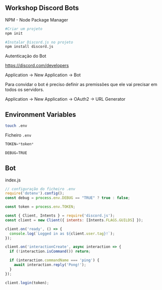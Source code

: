 
## Workshop Discord Bots

NPM - Node Package Manager

```python
#Criar um projeto
npm init

#Instalar Discord.js no projeto
npm install discord.js
```

Autenticação do Bot

https://discord.com/developers

Application -> New Application -> Bot

Para convidar o bot é preciso definir as premissões que ele vai precisar em todos os servidors.

Application -> New Application -> OAuth2 -> URL Generator

## Environment Variables

```bash
touch .env
```

Ficheiro `.env`
```py
TOKEN=*token*

DEBUG=TRUE
```

## Bot

index.js
```js
// configuração do ficheiro .env
require('dotenv').config();
const debug = process.env.DEBUG == "TRUE" ? true : false;

const token = process.env.TOKEN;

const { Client, Intents } = require('discord.js');
const client = new Client({ intents: [Intents.FLAGS.GUILDS] });

client.on('ready', () => {
  console.log(`Logged in as ${client.user.tag}!`);
});

client.on('interactionCreate', async interaction => {
  if (!interaction.isCommand()) return;

  if (interaction.commandName === 'ping') {
    await interaction.reply('Pong!');
  }
});

client.login(token);
```

